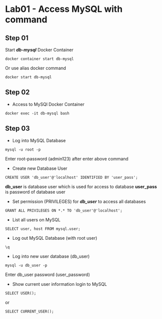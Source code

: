 # Lab01 - Access MySQL with command

## Step 01

Start ***db-mysql*** Docker Container

```shell
docker container start db-mysql
```

Or use alias docker command

```shell
docker start db-mysql
```

## Step 02

* Access to MySQl Docker Container

```shell
docker exec -it db-mysql bash
```

## Step 03

* Log into MySQL Database

```shell
mysql -u root -p
```
Enter root-password (admin123) after enter above command

* Create new Database User 

```shell
CREATE USER 'db_user'@'localhost' IDENTIFIED BY 'user_pass';
```

__db_user__ is database user which is used for access to database
__user_pass__ is password of database user

* Set permission (PRIVILEGES) for ***db_user*** to access all databases

```shell
GRANT ALL PRIVILEGES ON *.* TO 'db_user'@'localhost';
```

* List all users on MySQL

```shell
SELECT user, host FROM mysql.user;
```

* Log out MySQL Database (with root user)

```shell
\q
```

* Log into new user database (db_user)

```shell
mysql -u db_user -p
```
Enter db_user password (user_password)

* Show current user information login to MySQL

```shell
SELECT USER();
```
or
```shell
SELECT CURRENT_USER();
```